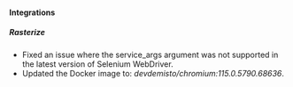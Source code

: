 
#### Integrations

##### Rasterize

- Fixed an issue where the service_args argument was not supported in the latest version of Selenium WebDriver.
- Updated the Docker image to: *devdemisto/chromium:115.0.5790.68636*.
